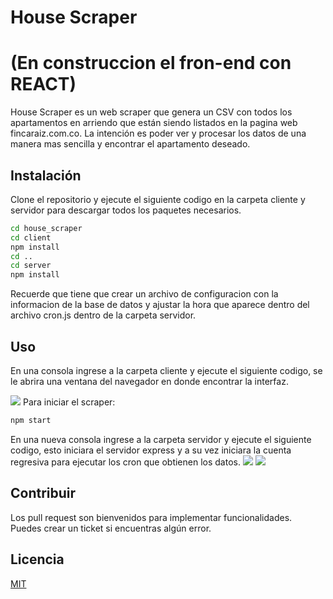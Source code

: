 # House Scraper
# (En construccion el fron-end con REACT)

House Scraper es un web scraper que genera un CSV con todos los apartamentos en arriendo que están siendo listados en la pagina web fincaraiz.com.co. La intención es poder ver y procesar los datos de una manera mas sencilla y encontrar el apartamento deseado.

## Instalación

Clone el repositorio y ejecute el siguiente codigo en la carpeta cliente y servidor para descargar todos los paquetes necesarios.

```bash
cd house_scraper
cd client
npm install
cd ..
cd server
npm install

```
Recuerde que tiene que crear un archivo de configuracion con la informacion de la base de datos y ajustar la hora que aparece dentro del archivo cron.js dentro de la carpeta servidor.


## Uso

En una consola ingrese a la carpeta cliente y ejecute el siguiente codigo, se le abrira una ventana del navegador en donde encontrar la interfaz.

![](https://i.imgur.com/IM78T8T.jpg)
Para iniciar el scraper:

```python
npm start
```

En una nueva consola ingrese a la carpeta servidor y ejecute el siguiente codigo, esto iniciara el servidor express y a su vez iniciara la cuenta regresiva para ejecutar los cron que obtienen los datos.
![](https://i.imgur.com/X16cFYd.jpg)
![](https://i.imgur.com/7DBRELu.jpg)

## Contribuir

Los pull request son bienvenidos para implementar funcionalidades.  
Puedes crear un ticket si encuentras algún error.

## Licencia

[MIT](https://choosealicense.com/licenses/mit/)

